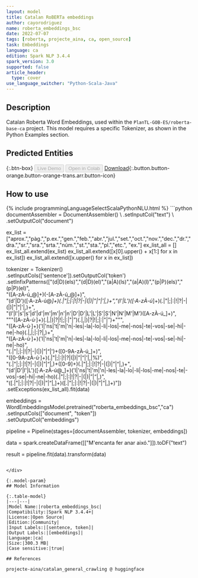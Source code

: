 ```yaml
---
layout: model
title: Catalan RoBERTa embeddings
author: cayorodriguez
name: roberta_embeddings_bsc
date: 2022-07-07
tags: [roberta, projecte_aina, ca, open_source]
task: Embeddings
language: ca
edition: Spark NLP 3.4.4
spark_version: 3.0
supported: false
article_header:
  type: cover
use_language_switcher: "Python-Scala-Java"
---
```


## Description

Catalan Roberta Word Embeddings, used within the `PlanTL-GOB-ES/roberta-base-ca` project. This model requires a specific Tokenizer, as shown in the Python Examples section.

## Predicted Entities



{:.btn-box}
<button class="button button-orange" disabled>Live Demo</button>
<button class="button button-orange" disabled>Open in Colab</button>
[Download](https://s3.amazonaws.com/community.johnsnowlabs.com/cayorodriguez/roberta_embeddings_bsc_ca_3.4.4_3.0_1657198648319.zip){:.button.button-orange.button-orange-trans.arr.button-icon}

## How to use



<div class="tabs-box" markdown="1">
{% include programmingLanguageSelectScalaPythonNLU.html %}
```python
documentAssembler = DocumentAssembler() \
    .setInputCol("text") \
    .setOutputCol("document")

ex_list = ["aprox\.","pàg\.","p\.ex\.","gen\.","feb\.","abr\.","jul\.","set\.","oct\.","nov\.","dec\.","dr\.","dra\.","sr\.","sra\.","srta\.","núm\.","st\.","sta\.","pl\.","etc\.", "ex\."]
ex_list_all = []
ex_list_all.extend(ex_list)
ex_list_all.extend([x[0].upper() + x[1:] for x in ex_list])
ex_list_all.extend([x.upper() for x in ex_list])


tokenizer = Tokenizer() \
     .setInputCols(['sentence']).setOutputCol('token')\
     .setInfixPatterns(["(d|D)(els)","(d|D)(el)","(a|A)(ls)","(a|A)(l)","(p|P)(els)","(p|P)(el)",\
                            "([A-zÀ-ú_@]+)(-[A-zÀ-ú_@]+)",\
                             "(d'|D')([·A-zÀ-ú@_]+)(\.|\"|;|:|!|\?|\-|\(|\)|”|“|'|,)+","(l'|L')([·A-zÀ-ú_]+)(\.|\"|;|:|!|\?|\-|\(|\)|”|“|'|,)+", \
                             "(l'|l'|s'|s'|d'|d'|m'|m'|n'|n'|D'|D'|L'|L'|S'|S'|N'|N'|M'|M')([A-zÀ-ú_]+)",\
                             """([A-zÀ-ú·]+)(\.|,|\)|\?|!|;|\:|\"|”)(\.|,|\)|\?|!|;|\:|\"|”)+""",\
                             "([A-zÀ-ú·]+)('l|'ns|'t|'m|'n|-les|-la|-lo|-li|-los|-me|-nos|-te|-vos|-se|-hi|-ne|-ho)(\.|,|;|:|\?|,)+",\
                             "([A-zÀ-ú·]+)('l|'ns|'t|'m|'n|-les|-la|-lo|-li|-los|-me|-nos|-te|-vos|-se|-hi|-ne|-ho)",\
                             "(\.|\"|;|:|!|\?|\-|\(|\)|”|“|')+([0-9A-zÀ-ú_]+)",\
                             "([0-9A-zÀ-ú·]+)(\.|\"|;|:|!|\?|\(|\)|”|“|'|,|%)",\
                             "(\.|\"|;|:|!|\?|\-|\(|\)|”|“|,)+([0-9]+)(\.|\"|;|:|!|\?|\-|\(|\)|”|“|,)+",\
                             "(d'|D'|l'|L')([·A-zÀ-ú@_]+)('l|'ns|'t|'m|'n|-les|-la|-lo|-li|-los|-me|-nos|-te|-vos|-se|-hi|-ne|-ho)(\.|\"|;|:|!|\?|\-|\(|\)|”|“|,)", \
                             "([\.|\"|;|:|!|\?|\-|\(|\)|”|“|,]+)([\.|\"|;|:|!|\?|\-|\(|\)|”|“|,]+)"]) \
         .setExceptions(ex_list_all).fit(data)
  
embeddings = WordEmbeddingsModel.pretrained("roberta_embeddings_bsc","ca") \
    .setInputCols(["document", "token"]) \
    .setOutputCol("embeddings")
    
pipeline = Pipeline(stages=[documentAssembler, tokenizer, embeddings])

data = spark.createDataFrame([["M'encanta fer anar aixó."]]).toDF("text")

result = pipeline.fit(data).transform(data)
```

</div>

{:.model-param}
## Model Information

{:.table-model}
|---|---|
|Model Name:|roberta_embeddings_bsc|
|Compatibility:|Spark NLP 3.4.4+|
|License:|Open Source|
|Edition:|Community|
|Input Labels:|[sentence, token]|
|Output Labels:|[embeddings]|
|Language:|ca|
|Size:|300.3 MB|
|Case sensitive:|true|

## References

projecte-aina/catalan_general_crawling @ huggingface

